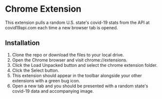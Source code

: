 # Chrome Extension
This extension pulls a random U.S. state's covid-19 stats from the API at covid19api.com each time a new browser tab is opened.

## Installation
1. Clone the repo or download the files to your local drive. 
2. Open the Chrome browser and visit chrome://extensions.
3. Click the Load Unpacked button and select the chrome extension folder.  
4. Click the Select button.
5. This extension should appear in the toolbar alongside your other extensions with a green bug icon.
6. Open a new tab and you should be presented with a random state's covid-19 data and accompanying image.
